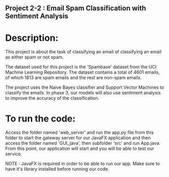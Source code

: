 ## Project 2-2 : Email Spam Classification with Sentiment Analysis

# Description:
This project is about the task of classifying an email of classifying an email as either spam or not spam.

The dataset used for this project is the 'Spambase' dataset from the UCI Machine Learning Repository. The dataset contains a total of 4601 emails, of which 1813 are spam emails and the rest are non-spam emails.

The project uses the Naive Bayes classifier and Support Vector Machines to classify the emails. In phase 3, our models will also use sentiment analysis to improve the accuracy of the classification.

# To run the code:

Access the folder named 'web_server' and run the app.py file from this folder to start the gateway server for our JavaFX application and then access the folder named 'GUI_java', then subfolder 'src' and run App.java. From this point, our application will start and you will be able to test our service.

NOTE : JavaFX is required in order to be able to run our app. Make sure to have it's library installed before running our code.
